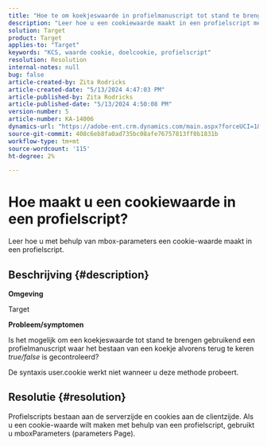```yaml
---
title: "Hoe te om koekjeswaarde in profielmanuscript tot stand te brengen?"
description: "Leer hoe u een cookiewaarde maakt in een profielscript met behulp van mbox-parameters."
solution: Target
product: Target
applies-to: "Target"
keywords: "KCS, waarde cookie, doelcookie, profielscript"
resolution: Resolution
internal-notes: null
bug: false
article-created-by: Zita Rodricks
article-created-date: "5/13/2024 4:47:03 PM"
article-published-by: Zita Rodricks
article-published-date: "5/13/2024 4:50:08 PM"
version-number: 5
article-number: KA-14006
dynamics-url: "https://adobe-ent.crm.dynamics.com/main.aspx?forceUCI=1&pagetype=entityrecord&etn=knowledgearticle&id=4a4fb16a-4811-ef11-9f8a-6045bd03c412"
source-git-commit: 408c6eb8fa0ad735bc08afe76757813ff0b1831b
workflow-type: tm+mt
source-wordcount: '115'
ht-degree: 2%

---
```


# Hoe maakt u een cookiewaarde in een profielscript?


Leer hoe u met behulp van mbox-parameters een cookie-waarde maakt in een profielscript.

## Beschrijving {#description}


<b>Omgeving</b>

Target



<b>Probleem/symptomen</b>

Is het mogelijk om een koekjeswaarde tot stand te brengen gebruikend een profielmanuscript waar het bestaan van een koekje alvorens terug te keren *true/false* is gecontroleerd?

De syntaxis user.cookie werkt niet wanneer u deze methode probeert.


## Resolutie {#resolution}


Profielscripts bestaan aan de serverzijde en cookies aan de clientzijde. Als u een cookie-waarde wilt maken met behulp van een profielscript, gebruikt u mboxParameters (parameters Page).
